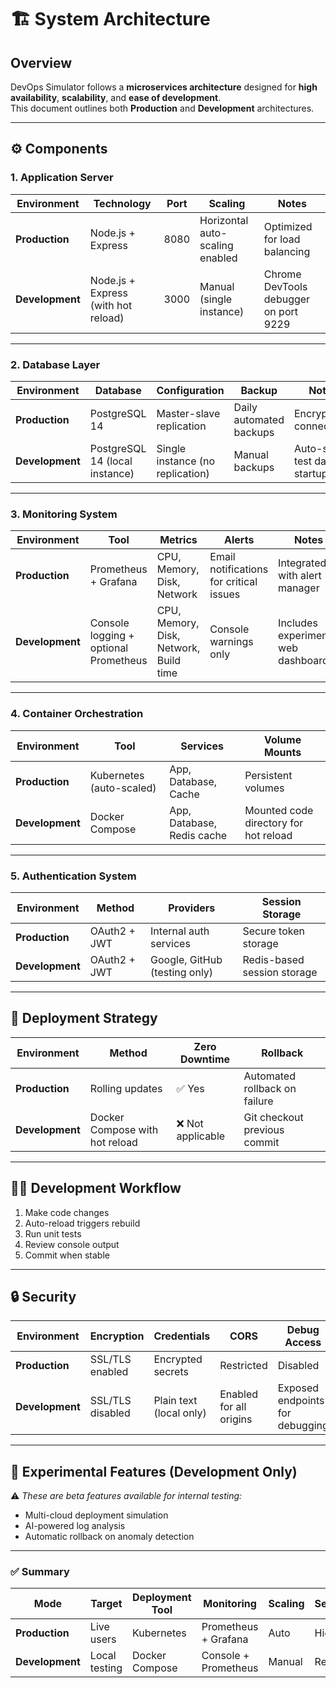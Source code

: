 # 🏗️ System Architecture

## Overview
DevOps Simulator follows a **microservices architecture** designed for **high availability**, **scalability**, and **ease of development**.  
This document outlines both **Production** and **Development** architectures.

---

## ⚙️ Components

### 1. Application Server
| Environment | Technology | Port | Scaling | Notes |
|--------------|-------------|------|----------|-------|
| **Production** | Node.js + Express | 8080 | Horizontal auto-scaling enabled | Optimized for load balancing |
| **Development** | Node.js + Express (with hot reload) | 3000 | Manual (single instance) | Chrome DevTools debugger on port 9229 |

---

### 2. Database Layer
| Environment | Database | Configuration | Backup | Notes |
|--------------|-----------|----------------|----------|-------|
| **Production** | PostgreSQL 14 | Master-slave replication | Daily automated backups | Encrypted connections |
| **Development** | PostgreSQL 14 (local instance) | Single instance (no replication) | Manual backups | Auto-seeds test data on startup |

---

### 3. Monitoring System
| Environment | Tool | Metrics | Alerts | Notes |
|--------------|------|----------|---------|-------|
| **Production** | Prometheus + Grafana | CPU, Memory, Disk, Network | Email notifications for critical issues | Integrated with alert manager |
| **Development** | Console logging + optional Prometheus | CPU, Memory, Disk, Network, Build time | Console warnings only | Includes experimental web dashboard |

---

### 4. Container Orchestration
| Environment | Tool | Services | Volume Mounts |
|--------------|------|-----------|----------------|
| **Production** | Kubernetes (auto-scaled) | App, Database, Cache | Persistent volumes |
| **Development** | Docker Compose | App, Database, Redis cache | Mounted code directory for hot reload |

---

### 5. Authentication System
| Environment | Method | Providers | Session Storage |
|--------------|----------|-------------|-----------------|
| **Production** | OAuth2 + JWT | Internal auth services | Secure token storage |
| **Development** | OAuth2 + JWT | Google, GitHub (testing only) | Redis-based session storage |

---

## 🚀 Deployment Strategy

| Environment | Method | Zero Downtime | Rollback |
|--------------|---------|----------------|-----------|
| **Production** | Rolling updates | ✅ Yes | Automated rollback on failure |
| **Development** | Docker Compose with hot reload | ❌ Not applicable | Git checkout previous commit |

---

## 👨‍💻 Development Workflow
1. Make code changes  
2. Auto-reload triggers rebuild  
3. Run unit tests  
4. Review console output  
5. Commit when stable  

---

## 🔒 Security

| Environment | Encryption | Credentials | CORS | Debug Access |
|--------------|-------------|--------------|-------|----------------|
| **Production** | SSL/TLS enabled | Encrypted secrets | Restricted | Disabled |
| **Development** | SSL/TLS disabled | Plain text (local only) | Enabled for all origins | Exposed endpoints for debugging |

---

## 🧪 Experimental Features (Development Only)
⚠️ *These are beta features available for internal testing:*
- Multi-cloud deployment simulation  
- AI-powered log analysis  
- Automatic rollback on anomaly detection  

---

### ✅ Summary
| Mode | Target | Deployment Tool | Monitoring | Scaling | Security |
|-------|---------|-----------------|-------------|----------|-----------|
| **Production** | Live users | Kubernetes | Prometheus + Grafana | Auto | High |
| **Development** | Local testing | Docker Compose | Console + Prometheus | Manual | Relaxed |
